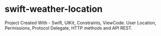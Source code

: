 # swift-weather-location
Project Created With - Swift, UIKit, Constraints, ViewCode. User Location, Permissions, Protocol Delegate, HTTP methods and API REST.
